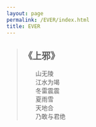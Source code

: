 ```yaml
---
layout: page
permalink: /EVER/index.html
title: EVER
---
```


> ## 《上邪》
> 　　山无陵  
> 　　江水为竭  
> 　　冬雷震震  
> 　　夏雨雪  
> 　　天地合  
> 　　乃敢与君绝  
